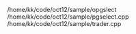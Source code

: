 /home/kk/code/oct12/sample/opgslect
/home/kk/code/oct12/sample/pgselect.cpp
/home/kk/code/oct12/sample/trader.cpp
